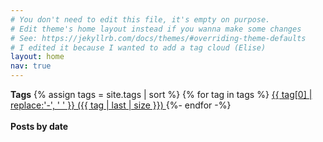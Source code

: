 ```yaml
---
# You don't need to edit this file, it's empty on purpose.
# Edit theme's home layout instead if you wanna make some changes
# See: https://jekyllrb.com/docs/themes/#overriding-theme-defaults
# I edited it because I wanted to add a tag cloud (Elise)
layout: home
nav: true
---
```

**Tags**
{% assign tags = site.tags | sort %}
{% for tag in tags %}
 <span class="site-tag">
    <a href="{{ site.baseurl }}/tag/{{ tag | first | slugify }}.html"
        style="font-size: {{ tag | last | size  |  times: 20 | plus: 70  }}%">
            {{ tag[0] | replace:'-', ' ' }} ({{ tag | last | size }})
    </a>
</span>
{%- endfor -%}
<br><br>
**Posts by date**
